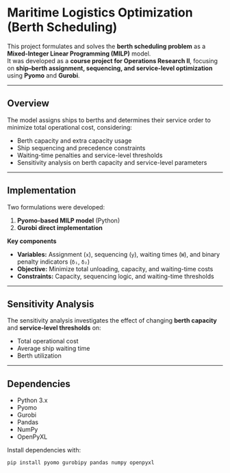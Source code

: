 # Maritime Logistics Optimization (Berth Scheduling)

This project formulates and solves the **berth scheduling problem** as a **Mixed-Integer Linear Programming (MILP)** model.  
It was developed as a **course project for Operations Research II**, focusing on **ship–berth assignment, sequencing, and service-level optimization** using **Pyomo** and **Gurobi**.

---

## Overview
The model assigns ships to berths and determines their service order to minimize total operational cost, considering:
- Berth capacity and extra capacity usage  
- Ship sequencing and precedence constraints  
- Waiting-time penalties and service-level thresholds  
- Sensitivity analysis on berth capacity and service-level parameters  

---

## Implementation
Two formulations were developed:
1. **Pyomo-based MILP model** (Python)
2. **Gurobi direct implementation**

**Key components**
- **Variables:** Assignment (`x`), sequencing (`y`), waiting times (`W`), and binary penalty indicators (`δ₁`, `δ₂`)  
- **Objective:** Minimize total unloading, capacity, and waiting-time costs  
- **Constraints:** Capacity, sequencing logic, and waiting-time thresholds  

---

## Sensitivity Analysis
The sensitivity analysis investigates the effect of changing **berth capacity** and **service-level thresholds** on:
- Total operational cost  
- Average ship waiting time  
- Berth utilization  

---

## Dependencies
- Python 3.x  
- Pyomo  
- Gurobi  
- Pandas  
- NumPy  
- OpenPyXL  

Install dependencies with:
```bash
pip install pyomo gurobipy pandas numpy openpyxl

